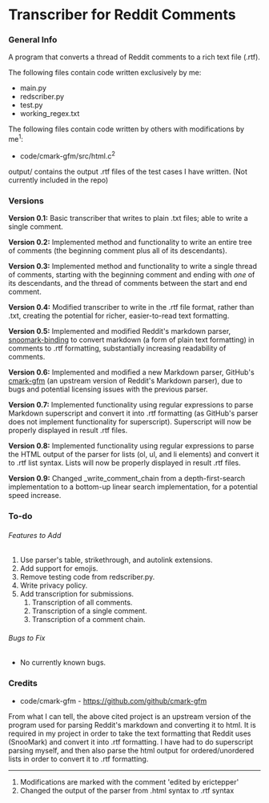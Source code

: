 # Transcriber for Reddit Comments
### General Info
A program that converts a thread of Reddit comments to a rich text file (.rtf). 

The following files contain code written exclusively by me:
- main.py
- redscriber.py
- test.py
- working_regex.txt

The following files contain code written by others with modifications by me<sup>1</sup>:
- code/cmark-gfm/src/html.c<sup>2</sup>

output/ contains the output .rtf files of the test cases I have written. (Not currently included in the repo)

### Versions
**Version 0.1:** Basic transcriber that writes to plain .txt files; able to write a single comment.

**Version 0.2:** Implemented method and functionality to write an entire tree of comments (the beginning comment plus 
all of its descendants).

**Version 0.3:** Implemented method and functionality to write a single thread of comments, starting with the beginning 
comment and ending with *one* of its descendants, and the thread of comments between the start and end comment. 


**Version 0.4:** Modified transcriber to write in the .rtf file format, rather than .txt, creating the potential for 
richer, easier-to-read text formatting. 

**Version 0.5:** Implemented and modified Reddit's markdown parser, 
[snoomark-binding](https://github.com/zeantsoi/snoomark-binding) to convert markdown (a form of plain text formatting) 
in comments to .rtf formatting, substantially increasing readability of comments.

**Version 0.6:** Implemented and modified a new Markdown parser, GitHub's 
[cmark-gfm](https://github.com/github/cmark-gfm) (an upstream version of Reddit's Markdown parser), due to bugs and 
potential licensing issues with the previous parser. 

**Version 0.7:** Implemented functionality using regular expressions to parse Markdown superscript and convert it into 
.rtf formatting (as GitHub's parser does not implement functionality for superscript). Superscript will now be properly 
displayed in result .rtf files. 

**Version 0.8:** Implemented functionality using regular expressions to parse the HTML output of the parser for lists 
(ol, ul, and li elements) and convert it to .rtf list syntax. Lists will now be properly displayed in result .rtf 
files. 

**Version 0.9:** Changed _write_comment_chain from a depth-first-search implementation to a bottom-up linear search 
implementation, for a potential speed increase. 

### To-do
###### Features to Add
1. Use parser's table, strikethrough, and autolink extensions. 
2. Add support for emojis. 
3. Remove testing code from redscriber.py.
4. Write privacy policy. 
5. Add transcription for submissions.
    1. Transcription of all comments.
    2. Transcription of a single comment.
    3. Transcription of a comment chain. 

###### Bugs to Fix
- No currently known bugs.

### Credits

- code/cmark-gfm - https://github.com/github/cmark-gfm

From what I can tell, the above cited project is an upstream version of the program used for parsing 
Reddit's markdown and converting it to html. It is required in my project in order to take the text formatting that 
Reddit uses (SnooMark) and convert it into .rtf formatting. I have had to do superscript parsing myself, and then also 
parse the html output for ordered/unordered lists in order to convert it to .rtf formatting. 

---

1. Modifications are marked with the comment 'edited by erictepper'
2. Changed the output of the parser from .html syntax to .rtf syntax